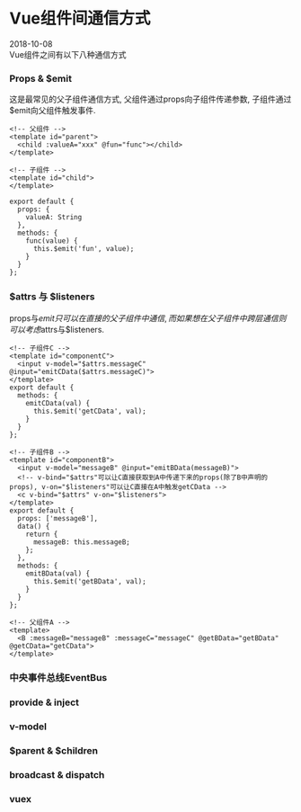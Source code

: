 # Vue组件间通信方式
2018-10-08  
Vue组件之间有以下八种通信方式  
### Props & $emit
这是最常见的父子组件通信方式, 父组件通过props向子组件传递参数, 子组件通过$emit向父组件触发事件.  
```
<!-- 父组件 -->
<template id="parent">
  <child :valueA="xxx" @fun="func"></child>
</template>

<!-- 子组件 -->
<template id="child">
</template>

export default {
  props: {
    valueA: String
  },
  methods: {
    func(value) {
      this.$emit('fun', value);
    }
  }
};
```
### $attrs 与 $listeners
props与$emit只可以在直接的父子组件中通信, 而如果想在父子组件中跨层通信则可以考虑$attrs与$listeners.  
```
<!-- 子组件C -->
<template id="componentC">
  <input v-model="$attrs.messageC" @input="emitCData($attrs.messageC)">
</template>
export default {
  methods: {
    emitCData(val) {
      this.$emit('getCData', val);
    }
  }
};
```
```
<!-- 子组件B -->
<template id="componentB">
  <input v-model="messageB" @input="emitBData(messageB)">
  <!-- v-bind="$attrs"可以让C直接获取到A中传递下来的props(除了B中声明的props), v-on="$listeners"可以让C直接在A中触发getCData -->
  <c v-bind="$attrs" v-on="$listeners">
</template>
export default {
  props: ['messageB'],
  data() {
    return {
      messageB: this.messageB;
    };
  },
  methods: {
    emitBData(val) {
      this.$emit('getBData', val);
    }
  }
};
```
```
<!-- 父组件A -->
<template>
  <B :messageB="messageB" :messageC="messageC" @getBData="getBData" @getCData="getCData">
</template>
```

### 中央事件总线EventBus
### provide & inject
### v-model
### $parent & $children
### broadcast & dispatch
### vuex